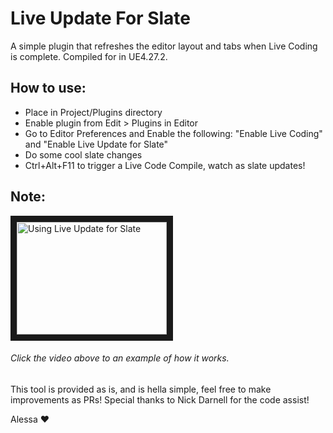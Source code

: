 # Live Update For Slate
A simple plugin that refreshes the editor layout and tabs when Live Coding is complete. Compiled for in UE4.27.2.

## How to use:
- Place in Project/Plugins directory
- Enable plugin from Edit > Plugins in Editor
- Go to Editor Preferences and Enable the following: "Enable Live Coding" and "Enable Live Update for Slate"
- Do some cool slate changes
- Ctrl+Alt+F11 to trigger a Live Code Compile, watch as slate updates!

## Note:

<a href="http://www.youtube.com/watch?feature=player_embedded&v=YBXWvysLyNU
" target="_blank"><img src="http://img.youtube.com/vi/YBXWvysLyNU/0.jpg" 
alt="Using Live Update for Slate" width="240" height="180" border="10" /></a>
###### Click the video above to an example of how it works.

This tool is provided as is, and is hella simple, feel free to make improvements as PRs!
Special thanks to Nick Darnell for the code assist!

Alessa ❤️

